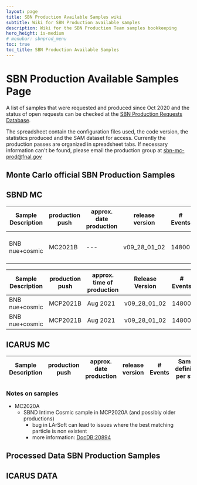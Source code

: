 ```yaml
---
layout: page
title: SBN Production Available Samples wiki
subtitle: Wiki for SBN Production available samples
description: Wiki for the SBN Production Team samples bookkeeping 
hero_height: is-medium
# menubar: sbnprod_menu
toc: true
toc_title: SBN Production Available Samples
---
```




SBN Production Available Samples Page
==========================================

A list of samples that were requested and produced since Oct 2020 and the status of open requests can be checked at the [SBN Production Requests Database](https://docs.google.com/spreadsheets/d/17mFPGsP7gw4GRLSCwIL15QrtUnLVri_2k2Wjzhd6Ork/edit?usp=sharing). 

The spreadsheet contain the configuration files used, the code version, the statistics produced and the SAM dataset for access. Currently the production passes are organized in spreadsheet tabs. If necessary information can't be found, please email the production group at [sbn-mc-prod@fnal.gov](sbn-mc-prod@fnal.gov)


Monte Carlo official SBN Production Samples
--------------------------

SBND MC
--------------------------

| Sample Description | production push | approx. date production | release version | # Events | Samweb definitions per stage: | reco2 files | calibration ntuples | CAF analysis files | Notes |   
| --- | --- | --- | --- | --- | --- | --- | --- | --- | --- |
| BNB nue+cosmic | MC2021B | --- | v09_28_01_02 | 14800 | --- | official_MC2021Bv1_prodoverlay<br>_corsika_cosmics_proton_genie<br>_nu_spill_gsimple-configh-v1_tpc_reco2_sbnd | hists_official_MC2021Bv1<br>_prodoverlay_corsika_cosmics<br>_proton_genie_nu_spill_gsimple-configh-v1_tpc_reco2_sbnd | official_MC2021Bv1_prodoverlay<br>_corsika_cosmics_proton_genie<br>_nu_spill_gsimple-configh-v1_tpc_reco2_caf_sbnd | test test |              

| Sample Description | production push | approx. time of production | Release Version | #  Events | SAMweb definitions per stage | reco2 files                                                                                            | calibration ntuples                                                                                          | CAF analysis files                                                                                         | Notes     |
|--------------------|-----------------|----------------------------|-----------------|-----------|------------------------------|--------------------------------------------------------------------------------------------------------|--------------------------------------------------------------------------------------------------------------|------------------------------------------------------------------------------------------------------------|-----------|
| BNB nue+cosmic     | MCP2021B        | Aug 2021                   | v09_28_01_02    | 14800     |                              | official_MC2021Bv1_prodoverlay_corsika_cosmics_proton_genie_nu_spill_gsimple-configh-v1_tpc_reco2_sbnd | hists_official_MC2021Bv1_prodoverlay_corsika_cosmics_proton_genie_nu_spill_gsimple-configh-v1_tpc_reco2_sbnd | official_MC2021Bv1_prodoverlay_corsika_cosmics_proton_genie_nu_spill_gsimple-configh-v1_tpc_reco2_caf_sbnd | test      |
| BNB nue+cosmic     | MCP2021B        | Aug 2021                   | v09_28_01_02    | 14800     |                              | official_MC2021Bv1_prodoverlay_corsika_cosmics_proton_genie_nu_spill_gsimple-configh-v1_tpc_reco2_sbnd | hists_official_MC2021Bv1_prodoverlay_corsika_cosmics_proton_genie_nu_spill_gsimple-configh-v1_tpc_reco2_sbnd | official_MC2021Bv1_prodoverlay_corsika_cosmics_proton_genie_nu_spill_gsimple-configh-v1_tpc_reco2_caf_sbnd | test test |


ICARUS MC
--------------------------

| Sample Description | production push | approx. date production | release version | # Events | Samweb definitions per stage: | reco2 files | calibration ntuples | CAF analysis files | Notes |   
| --- | --- | --- | --- | --- | --- | --- | --- | --- | --- |
               


### Notes on samples ###
* MC2020A
  * SBND Intime Cosmic sample in MCP2020A (and possibly older productions)
    * bug in LArSoft can lead to issues where the best matching particle is non existent
    * more information: [DocDB:20894](https://sbn-docdb.fnal.gov/cgi-bin/private/ShowDocument?docid=20894) 

Processed Data SBN Production Samples
--------------------------

ICARUS DATA
--------------------------
              

